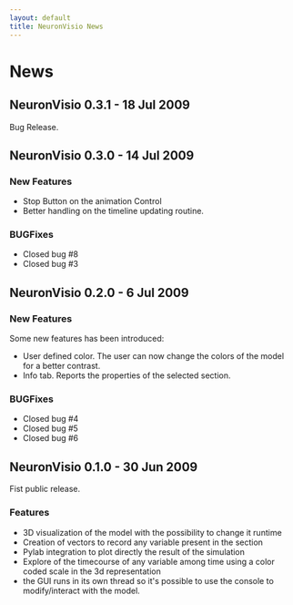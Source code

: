 ```yaml
---
layout: default
title: NeuronVisio News
---
```


# News

## NeuronVisio 0.3.1 - 18 Jul 2009

Bug Release.

## NeuronVisio 0.3.0 - 14 Jul 2009

### New Features

- Stop Button on the animation Control
- Better handling on the timeline updating routine.

### BUGFixes

- Closed bug #8
- Closed bug #3


## NeuronVisio 0.2.0 - 6 Jul 2009

### New Features

Some new features has been introduced:

- User defined color. The user can now change the colors of the model for a better contrast.
- Info tab. Reports the properties of the selected section.

### BUGFixes

- Closed bug #4
- Closed bug #5
- Closed bug #6



## NeuronVisio 0.1.0 - 30 Jun 2009

Fist public release.
 
### Features

- 3D visualization of the model with the possibility to change it runtime
- Creation of vectors to record any variable present in the section
- Pylab integration to plot directly the result of the simulation
- Explore of the timecourse of any variable among time using a color coded scale in the 3d representation
- the GUI runs in its own thread so it's possible to use the console to modify/interact with the model.

